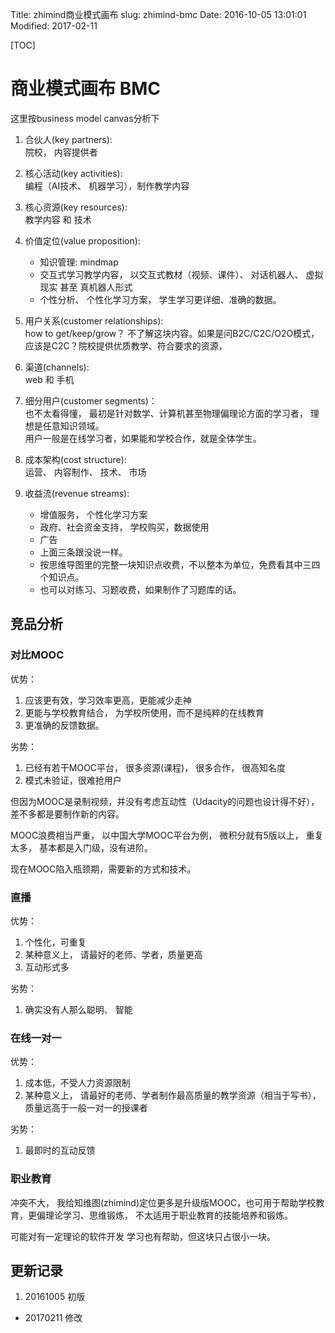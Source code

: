 Title: zhimind商业模式画布
slug: zhimind-bmc
Date: 2016-10-05 13:01:01
Modified: 2017-02-11  

[TOC]

# 商业模式画布 BMC 

这里按business model canvas分析下 

1. 合伙人(key partners):   
    院校， 内容提供者
2. 核心活动(key activities):   
    编程（AI技术、 机器学习），制作教学内容
3. 核心资源(key resources):   
    教学内容 和 技术
4. 价值定位(value proposition):    
    - 知识管理: mindmap
    - 交互式学习教学内容， 以交互式教材（视频、课件）、 对话机器人、 虚拟现实 甚至 真机器人形式
    - 个性分析、 个性化学习方案， 学生学习更详细、准确的数据。

5. 用户关系(customer relationships):   
    how to get/keep/grow？ 不了解这块内容。如果是问B2C/C2C/O2O模式，应该是C2C？院校提供优质教学、符合要求的资源，
6. 渠道(channels):   
    web 和 手机
7. 细分用户(customer segments)：  
    也不太看得懂， 最初是针对数学、计算机甚至物理偏理论方面的学习者， 理想是任意知识领域。  
    用户一般是在线学习者，如果能和学校合作，就是全体学生。
8. 成本架构(cost structure):   
    运营、 内容制作、 技术、 市场
9. 收益流(revenue streams):  
    - 增值服务， 个性化学习方案
    - 政府、社会资金支持， 学校购买，数据使用
    - 广告
    - 上面三条跟没说一样。
    - 按思维导图里的完整一块知识点收费，不以整本为单位，免费看其中三四个知识点。
    - 也可以对练习、习题收费，如果制作了习题库的话。
    
## 竞品分析

### 对比MOOC

优势：

1. 应该更有效，学习效率更高，更能减少走神
2. 更能与学校教育结合， 为学校所使用，而不是纯粹的在线教育
3. 更准确的反馈数据。

劣势：

1. 已经有若干MOOC平台， 很多资源(课程)， 很多合作， 很高知名度
2. 模式未验证，很难抢用户

但因为MOOC是录制视频，并没有考虑互动性（Udacity的问题也设计得不好），差不多都是要制作新的内容。

MOOC浪费相当严重， 以中国大学MOOC平台为例， 微积分就有5版以上， 重复太多， 基本都是入门级，没有进阶。

现在MOOC陷入瓶颈期，需要新的方式和技术。

### 直播

优势：

1. 个性化，可重复
2. 某种意义上， 请最好的老师、学者，质量更高
3. 互动形式多

劣势：

1. 确实没有人那么聪明、 智能

### 在线一对一

优势：

1. 成本低，不受人力资源限制
2. 某种意义上， 请最好的老师、学者制作最高质量的教学资源（相当于写书），质量远高于一般一对一的授课者

劣势：

1. 最即时的互动反馈

### 职业教育

冲突不大， 我给知维图(zhimind)定位更多是升级版MOOC，也可用于帮助学校教育，更偏理论学习、思维锻炼， 不太适用于职业教育的技能培养和锻炼。

可能对有一定理论的软件开发 学习也有帮助，但这块只占很小一块。

## 更新记录

1. 20161005 初版
-  20170211 修改